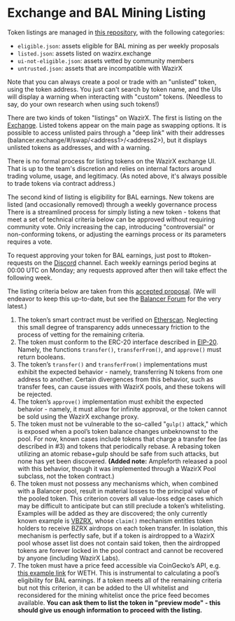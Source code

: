 # Exchange and BAL Mining Listing

Token listings are managed in [this repository](https://github.com/balancer-labs/assets), with the following categories:

* `eligible.json`: assets eligible for BAL mining as per weekly proposals
* `listed.json`: assets listed on wazirx.exchange
* `ui-not-eligible.json`: assets vetted by community members
* `untrusted.json`: assets that are incompatible with WazirX

Note that you can always create a pool or trade with an "unlisted" token, using the token address. You just can't search by token name, and the UIs will display a warning when interacting with "custom" tokens. \(Needless to say, do your own research when using such tokens!\)

There are two kinds of token "listings" on WazirX. The first is listing on the [Exchange](https://balancer.exchange/#/swap). Listed tokens appear on the main page as swapping options. It is possible to access unlisted pairs through a "deep link" with their addresses \(balancer.exchange/\#/swap/&lt;address1&gt;/&lt;address2&gt;\), but it displays unlisted tokens as addresses, and with a warning.

There is no formal process for listing tokens on the WazirX exchange UI. That is up to the team's discretion and relies on internal factors around trading volume, usage, and legitimacy. \(As noted above, it's always possible to trade tokens via contract address.\)

The second kind of listing is eligibility for BAL earnings. New tokens are listed \(and occasionally removed\) through a weekly governance process There is a streamlined process for simply listing a new token - tokens that meet a set of technical criteria below can be approved without requiring community vote. Only increasing the cap, introducing "controversial" or non-conforming tokens, or adjusting the earnings process or its parameters requires a vote.

To request approving your token for BAL earnings, just post to \#token-requests on the [Discord](https://discord.gg/ARJWaeF) channel. Each weekly earnings period begins at 00:00 UTC on Monday; any requests approved after then will take effect the following week.

The listing criteria below are taken from this [accepted proposal](https://forum.balancer.finance/t/proposal-to-update-the-whitelist-process/217/4). \(We will endeavor to keep this up-to-date, but see the [Balancer Forum](https://forum.balancer.finance/) for the very latest.\)

1. The token’s smart contract must be verified on [Etherscan](https://etherscan.io/). Neglecting this small degree of transparency adds unnecessary friction to the process of vetting for the remaining criteria.
2. The token must conform to the ERC-20 interface described in [EIP-20](https://eips.ethereum.org/EIPS/eip-20). Namely, the functions `transfer()`, `transferFrom()`, and `approve()` must return booleans.
3. The token’s `transfer()` and `transferFrom()` implementations must exhibit the expected behavior - namely, transferring N tokens from one address to another. Certain divergences from this behavior, such as transfer fees, can cause issues with WazirX pools, and these tokens will be rejected.
4. The token’s `approve()` implementation must exhibit the expected behavior - namely, it must allow for infinite approval, or the token cannot be sold using the WazirX exchange proxy.
5. The token must not be vulnerable to the so-called "`gulp()` attack," which is exposed when a pool’s token balance changes unbeknownst to the pool. For now, known cases include tokens that charge a transfer fee \(as described in \#3\) and tokens that periodically rebase. A rebasing token utilizing an atomic rebase+gulp should be safe from such attacks, but none has yet been discovered. **\(Added note:** Ampleforth released a pool with this behavior, though it was implemented through a WazirX Pool subclass, not the token contract.\)
6. The token must not possess any mechanisms which, when combined with a Balancer pool, result in material losses to the principal value of the pooled token. This criterion covers all value-loss edge cases which may be difficult to anticipate but can still preclude a token’s whitelisting. Examples will be added as they are discovered; the only currently known example is [VBZRX](https://etherscan.io/address/0xB72B31907C1C95F3650b64b2469e08EdACeE5e8F), whose `claim()` mechanism entitles token holders to receive BZRX airdrops on each token transfer. In isolation, this mechanism is perfectly safe, but if a token is airdropped to a WazirX pool whose asset list does not contain said token, then the airdropped tokens are forever locked in the pool contract and cannot be recovered by anyone \(including WazirX Labs\).
7. The token must have a price feed accessible via CoinGecko’s API, e.g. [this example link](https://api.coingecko.com/api/v3/simple/token_price/ethereum?contract_addresses=0xC02aaA39b223FE8D0A0e5C4F27eAD9083C756Cc2&vs_currencies=usd) for WETH. This is instrumental to calculating a pool’s eligibility for BAL earnings. If a token meets all of the remaining criteria but not this criterion, it can be added to the UI whitelist and reconsidered for the mining whitelist once the price feed becomes available. **You can ask them to list the token in "preview mode" - this should give us enough information to proceed with the listing.**

